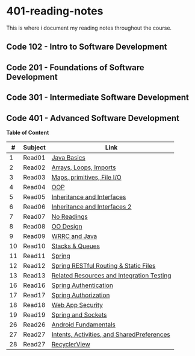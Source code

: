 # 401-reading-notes

This is where i document my reading notes throughout the course.

## Code 102 - Intro to Software Development

## Code 201 - Foundations of Software Development

## Code 301 - Intermediate Software Development

## Code 401 - Advanced Software Development


**Table of Content**

|#|Subject|Link|
|-----|--------|--------|
|1   |Read01|[Java Basics](https://sufianhamdan.github.io/401-reading-notes/Read01/Read01)|
|2   |Read02|[Arrays, Loops, Imports](https://sufianhamdan.github.io/401-reading-notes/Read02/Read02)|
|3   |Read03|[ Maps, primitives, File I/O](https://sufianhamdan.github.io/401-reading-notes/Read03/Read03)|
|4   |Read04|[OOP](https://sufianhamdan.github.io/401-reading-notes/Read04/Read04)|
|5   |Read05|[Inheritance and Interfaces](https://sufianhamdan.github.io/401-reading-notes/Read05/Read05)|
|6   |Read06|[Inheritance and Interfaces 2](https://sufianhamdan.github.io/401-reading-notes/Read06/Read06)|
|7   |Read07|[No Readings](https://sufianhamdan.github.io/401-reading-notes/Read07/Read07)|
|8   |Read08|[OO Design](https://sufianhamdan.github.io/401-reading-notes/Read08/Read08)|
|9   |Read09|[WRRC and Java](https://sufianhamdan.github.io/401-reading-notes/Read09/Read09)|
|10  |Read10|[Stacks & Queues](https://sufianhamdan.github.io/401-reading-notes/Read10/Read10)|
|11  |Read11|[Spring](https://sufianhamdan.github.io/401-reading-notes/Read11/Read11)|
|12  |Read12|[Spring RESTful Routing & Static Files](https://sufianhamdan.github.io/401-reading-notes/Read12/Read12)|
|13  |Read13|[Related Resources and Integration Testing](https://sufianhamdan.github.io/401-reading-notes/Read13/Read13)|
|16  |Read16|[Spring Authentication](https://sufianhamdan.github.io/401-reading-notes/Read16/Read16)|
|17  |Read17|[Spring Authorization](https://sufianhamdan.github.io/401-reading-notes/Read17/Read17)|
|18  |Read18|[Web App Security](https://sufianhamdan.github.io/401-reading-notes/Read18/Read18)|
|19  |Read19|[Spring and Sockets](https://sufianhamdan.github.io/401-reading-notes/Read19/Read19)|
|26  |Read26|[Android Fundamentals](https://sufianhamdan.github.io/401-reading-notes/Read26/Read26)|
|27  |Read27|[Intents, Activities, and SharedPreferences](https://sufianhamdan.github.io/401-reading-notes/Read27/Read27)|
|28  |Read27|[RecyclerView](https://sufianhamdan.github.io/401-reading-notes/Read28/Read28)|
